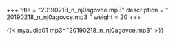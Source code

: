 +++
title = "20190218_n_nj0agovce.mp3"
description = " 20190218_n_nj0agovce.mp3 "
weight = 20
+++

{{< myaudio01 mp3="20190218_n_nj0agovce.mp3" >}}

